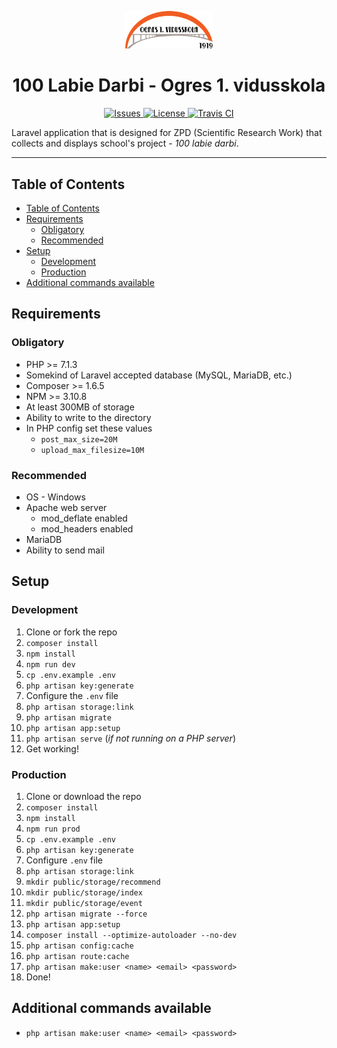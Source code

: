 <p align="center">
    <img src="https://github.com/CreepPork/simts.ogres1v.lv/blob/develop/resources/assets/images/logo.png" width="140" alt="Logo">
    <h1 align="center">100 Labie Darbi - Ogres 1. vidusskola</h1>
</p>

<p align="center">
    <a href="https://github.com/CreepPork/simts.ogres1v.lv/issues">
        <img src="https://img.shields.io/github/issues-raw/CreepPork/simts.ogres1v.lv.svg?style=flat-square&label=Issues" alt="Issues">
    </a>
    <a href="https://github.com/CreepPork/simts.ogres1v.lv/blob/develop/LICENSE">
        <img src="https://img.shields.io/github/license/CreepPork/simts.ogres1v.lv.svg?style=flat-square" alt="License">
    </a>
    <a href="https://www.travis-ci.com/CreepPork/simts.ogres1v.lv">
        <img src="https://img.shields.io/travis/CreepPork/simts.ogres1v.lv.svg?style=flat-square&label=Build" alt="Travis CI">
    </a>
</p>

Laravel application that is designed for ZPD (Scientific Research Work) that collects and displays school's project - _100 labie darbi_.

* * *

## Table of Contents
- [Table of Contents](#table-of-contents)
- [Requirements](#requirements)
    - [Obligatory](#obligatory)
    - [Recommended](#recommended)
- [Setup](#setup)
    - [Development](#development)
    - [Production](#production)
- [Additional commands available](#additional-commands-available)

## Requirements

### Obligatory
- PHP >= 7.1.3
- Somekind of Laravel accepted database (MySQL, MariaDB, etc.)
- Composer >= 1.6.5
- NPM >= 3.10.8
- At least 300MB of storage
- Ability to write to the directory
- In PHP config set these values
    - `post_max_size=20M`
    - `upload_max_filesize=10M`

### Recommended
- OS - Windows
- Apache web server
    - mod_deflate enabled
    - mod_headers enabled
- MariaDB
- Ability to send mail


## Setup

### Development
1. Clone or fork the repo
2. `composer install`
3. `npm install`
4. `npm run dev`
5. `cp .env.example .env`
6. `php artisan key:generate`
7. Configure the `.env` file
8. `php artisan storage:link`
9. `php artisan migrate`
10. `php artisan app:setup`
11. `php artisan serve` (_if not running on a PHP server_)
12. Get working!

### Production
1. Clone or download the repo
2. `composer install`
3. `npm install`
4. `npm run prod`
5. `cp .env.example .env`
6. `php artisan key:generate`
7. Configure `.env` file
8. `php artisan storage:link`
9. `mkdir public/storage/recommend`
10. `mkdir public/storage/index`
11. `mkdir public/storage/event`
12. `php artisan migrate --force`
13. `php artisan app:setup`
14. `composer install --optimize-autoloader --no-dev`
15. `php artisan config:cache`
16. `php artisan route:cache`
17. `php artisan make:user <name> <email> <password>`
18. Done!


## Additional commands available
- `php artisan make:user <name> <email> <password>`
